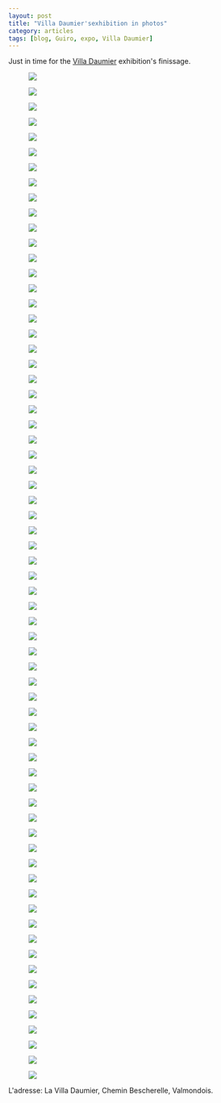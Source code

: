 ```yaml
---
layout: post
title: "Villa Daumier'sexhibition in photos"
category: articles
tags: [blog, Guiro, expo, Villa Daumier]
---
```


Just in time for the <a href="http://villadaumier.free.fr/accueil.html">Villa Daumier</a> exhibition's finissage.
 
<figure>
	<img src="/images/Villa_Daumier0.jpg">
	<figcaption></figcaption>
</figure>
<figure>
        <img src="/images/Villa_Daumier1.jpg">
        <figcaption></figcaption>
</figure>

<figure>
        <img src="/images/Villa_Daumier2.jpg">
        <figcaption></figcaption>
</figure>
<figure>
        <img src="/images/Villa_Daumier3.jpg">
        <figcaption></figcaption>
</figure>
<figure>
        <img src="/images/Villa_Daumier5.jpg">
        <figcaption></figcaption>
</figure>
<figure>
        <img src="/images/Villa_Daumier7.jpg">
        <figcaption></figcaption>
</figure>

<figure>
        <img src="/images/Villa_Daumier10.jpg">
        <figcaption></figcaption>
</figure>
<figure>
        <img src="/images/Villa_Daumier11.jpg">
        <figcaption></figcaption>
</figure>
<figure>
        <img src="/images/Villa_Daumier12.jpg">
        <figcaption></figcaption>
</figure>
<figure>
        <img src="/images/Villa_Daumier13.jpg">
        <figcaption></figcaption>
</figure>

<figure>
        <img src="/images/Villa_Daumier14.jpg">
        <figcaption></figcaption>
</figure>
<figure>
        <img src="/images/Villa_Daumier15.jpg">
        <figcaption></figcaption>
</figure>
<figure>
        <img src="/images/Villa_Daumier17.jpg">
        <figcaption></figcaption>
</figure>

<figure>
        <img src="/images/Villa_Daumier18.jpg">
        <figcaption></figcaption>
</figure>
<figure>
        <img src="/images/Villa_Daumier19.jpg">
        <figcaption></figcaption>
</figure>
<figure>
        <img src="/images/Villa_Daumier20.jpg">
        <figcaption></figcaption>
</figure>

<figure>
        <img src="/images/Villa_Daumier22.jpg">
        <figcaption></figcaption>
</figure>
<figure>
        <img src="/images/Villa_Daumier23.jpg">
        <figcaption></figcaption>
</figure>
<figure>
        <img src="/images/Villa_Daumier25.jpg">
        <figcaption></figcaption>
</figure>
<figure>
        <img src="/images/Villa_Daumier26.jpg">
        <figcaption></figcaption>
</figure>
<figure>
        <img src="/images/Villa_Daumier27.jpg">
        <figcaption></figcaption>
</figure>

<figure>
        <img src="/images/Villa_Daumier28.jpg">
        <figcaption></figcaption>
</figure>
<figure>
        <img src="/images/Villa_Daumier29.jpg">
        <figcaption></figcaption>
</figure>
<figure>
        <img src="/images/Villa_Daumier30.jpg">
        <figcaption></figcaption>
</figure>
<figure>
        <img src="/images/Villa_Daumier31.jpg">
        <figcaption></figcaption>
</figure>

<figure>
        <img src="/images/Villa_Daumier32.jpg">
        <figcaption></figcaption>
</figure>
<figure>
        <img src="/images/Villa_Daumier33.jpg">
        <figcaption></figcaption>
</figure>
<figure>
        <img src="/images/Villa_Daumier34.jpg">
        <figcaption></figcaption>
</figure>
<figure>
        <img src="/images/Villa_Daumier35.jpg">
        <figcaption></figcaption>
</figure>

<figure>
        <img src="/images/Villa_Daumier37.jpg">
        <figcaption></figcaption>
</figure>

<figure>
        <img src="/images/Villa_Daumier38.jpg">
        <figcaption></figcaption>
</figure>

<figure>
        <img src="/images/Villa_Daumier39.jpg">
        <figcaption></figcaption>
</figure>
<figure>
        <img src="/images/Villa_Daumier40.jpg">
        <figcaption></figcaption>
</figure>
<figure>
        <img src="/images/Villa_Daumier41.jpg">
        <figcaption></figcaption>
</figure>

<figure>
        <img src="/images/Villa_Daumier42.jpg">
        <figcaption></figcaption>
</figure>
<figure>
        <img src="/images/Villa_Daumier43.jpg">
        <figcaption></figcaption>
</figure>
<figure>
        <img src="/images/Villa_Daumier44.jpg">
        <figcaption></figcaption>
</figure>
<figure>
        <img src="/images/Villa_Daumier45.jpg">
        <figcaption></figcaption>
</figure>

<figure>
        <img src="/images/Villa_Daumier47.jpg">
        <figcaption></figcaption>
</figure>

<figure>
        <img src="/images/Villa_Daumier48.jpg">
        <figcaption></figcaption>
</figure>

<figure>
        <img src="/images/Villa_Daumier49.jpg">
        <figcaption></figcaption>
</figure>
<figure>
        <img src="/images/Villa_Daumier50.jpg">
        <figcaption></figcaption>
</figure>
<figure>
        <img src="/images/Villa_Daumier51.jpg">
        <figcaption></figcaption>
</figure>

<figure>
        <img src="/images/Villa_Daumier52.jpg">
        <figcaption></figcaption>
</figure>
<figure>
        <img src="/images/Villa_Daumier53.jpg">
        <figcaption></figcaption>
</figure>
<figure>
        <img src="/images/Villa_Daumier54.jpg">
        <figcaption></figcaption>
</figure>
<figure>
        <img src="/images/Villa_Daumier55.jpg">
        <figcaption></figcaption>
</figure>


<figure>
        <img src="/images/Villa_Daumier58.jpg">
        <figcaption></figcaption>
</figure>

<figure>
        <img src="/images/Villa_Daumier59.jpg">
        <figcaption></figcaption>
</figure>
<figure>
        <img src="/images/Villa_Daumier60.jpg">
        <figcaption></figcaption>
</figure>
<figure>
        <img src="/images/Villa_Daumier61.jpg">
        <figcaption></figcaption>
</figure>

<figure>
        <img src="/images/Villa_Daumier64.jpg">
        <figcaption></figcaption>
</figure>
<figure>
        <img src="/images/Villa_Daumier65.jpg">
        <figcaption></figcaption>
</figure>

<figure>
        <img src="/images/Villa_Daumier66.jpg">
        <figcaption></figcaption>
</figure>

<figure>
        <img src="/images/Villa_Daumier57.jpg">
        <figcaption></figcaption>
</figure>
<figure>
        <img src="/images/Villa_Daumier46.jpg">
        <figcaption></figcaption>
</figure>

<figure>
        <img src="/images/Villa_Daumier16.jpg">
        <figcaption></figcaption>
</figure>
<figure>
        <img src="/images/Villa_Daumier62.jpg">
        <figcaption></figcaption>
</figure>
<figure>
        <img src="/images/Villa_Daumier63.jpg">
        <figcaption></figcaption>
</figure>
<figure>
        <img src="/images/Villa_Daumier8.jpg">
        <figcaption></figcaption>
</figure>
<figure>
        <img src="/images/Villa_Daumier9.jpg">
        <figcaption></figcaption>
</figure>
<figure>
        <img src="/images/Villa_Daumier36.jpg">
        <figcaption></figcaption>
</figure>
<figure>
        <img src="/images/Villa_Daumier21.jpg">
        <figcaption></figcaption>
</figure>
<figure>
        <img src="/images/Villa_Daumier4.jpg">
        <figcaption></figcaption>
</figure>

<figure>
        <img src="/images/Villa_Daumier6.jpg">
        <figcaption></figcaption>
</figure>
<figure>
        <img src="/images/Villa_Daumier24.jpg">
        <figcaption></figcaption>
</figure>
<figure>
        <img src="/images/Villa_Daumier56.jpg">
        <figcaption></figcaption>
</figure>


L'adresse:  La Villa Daumier, Chemin Bescherelle, Valmondois.  
